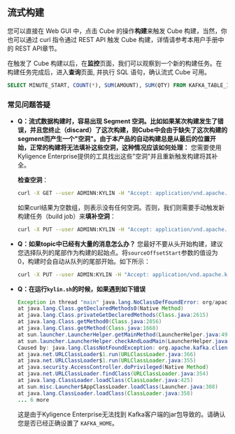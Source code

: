 ## 流式构建

您可以直接在 Web GUI 中，点击 Cube 的操作**构建**来触发 Cube 构建，当然，你也可以通过 curl 指令通过 REST API 触发 Cube 构建，详情请参考本用户手册中的 REST API章节。

在触发了 Cube 构建以后，在**监控**页面，我们可以观察到一个新的构建任务。在构建任务完成后，进入**查询**页面, 并执行 SQL 语句，确认流式 Cube 可用。

```sql
SELECT MINUTE_START, COUNT(*), SUM(AMOUNT), SUM(QTY) FROM KAFKA_TABLE_1 GROUP BY MINUTE_START ORDER BY MINUTE_START
```



### 常见问题答疑

- **Q：流式数据构建时，容易出现 Segment 空洞。比如如果某次构建发生了错误，并且您终止（discard）了这次构建，则Cube中会由于缺失了这次构建的segment而产生一个"空洞"。由于本产品的自动构建总是从最后的位置开始，正常的构建将无法填补这些空洞，这种情况应该如何处理：**
   您需要使用Kyligence Enterprise提供的工具找出这些"空洞"并且重新触发构建将其补全。

   **检查空洞**：

   ```sh
   curl -X GET --user ADMINN:KYLIN -H "Accept: application/vnd.apache.kylin-v2+json" -H "Content-Type:application/json" -H "Accept-Language: en" http://localhost:7070/kylin/api/cubes/{your_cube_name}/holes
   ```

   如果curl结果为空数组，则表示没有任何空洞。否则，我们则需要手动触发新构建任务（build job）来**填补空洞**：

   ```sh
   curl -X PUT --user ADMINN:KYLIN -H "Accept: application/vnd.apache.kylin-v2+json" -H "Content-Type:application/json" -H "Accept-Language: en" http://localhost:7070/kylin/api/cubes/{your_cube_name}/holes
   ```

- **Q：如果topic中已经有大量的消息怎么办？**
   您最好不要从头开始构建，建议您选择队列的尾部作为构建的起始点。将`sourceOffsetStart`参数的值设为0，构建时会自动从队列的尾部开始。如下所示：

   ```sh
   curl -X PUT --user ADMIN:KYLIN -H "Accept: application/vnd.apache.kylin-v2+json" -H "Content-Type:application/json" -H "Accept-Language: en" -d '{ "sourceOffsetStart": 0, "sourceOffsetEnd": 9223372036854775807, "buildType": "BUILD"}' http://localhost:7070/kylin/api/cubes/{your_cube_name}/init_start_offsets
   ```

- **Q：在运行`kylin.sh`的时候，如果遇到如下错误**

   ```java
   Exception in thread "main" java.lang.NoClassDefFoundError: org/apache/kafka/clients/producer/Producer
   at java.lang.Class.getDeclaredMethods0(Native Method)
   at java.lang.Class.privateGetDeclaredMethods(Class.java:2615)
   at java.lang.Class.getMethod0(Class.java:2856)
   at java.lang.Class.getMethod(Class.java:1668)
   at sun.launcher.LauncherHelper.getMainMethod(LauncherHelper.java:494)
   at sun.launcher.LauncherHelper.checkAndLoadMain(LauncherHelper.java:486)
   Caused by: java.lang.ClassNotFoundException: org.apache.kafka.clients.producer.Producer
   at java.net.URLClassLoader$1.run(URLClassLoader.java:366)
   at java.net.URLClassLoader$1.run(URLClassLoader.java:355)
   at java.security.AccessController.doPrivileged(Native Method)
   at java.net.URLClassLoader.findClass(URLClassLoader.java:354)
   at java.lang.ClassLoader.loadClass(ClassLoader.java:425)
   at sun.misc.Launcher$AppClassLoader.loadClass(Launcher.java:308)
   at java.lang.ClassLoader.loadClass(ClassLoader.java:358)
   ... 6 more
   ```

   这是由于Kyligence Enterprise无法找到 Kafka客户端的jar包导致的。请确认您是否已经正确设置了 `KAFKA_HOME`。 
